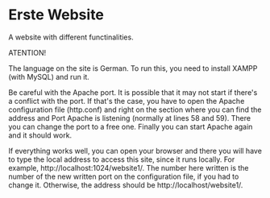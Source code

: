 # Erste Website
A website with different functinalities.

ATENTION!

The language on the site is German. To run this, you need to install XAMPP (with MySQL) and run it.

Be careful with the Apache port. It is possible that it may not start if there's a conflict with the port.
If that's the case, you have to open the Apache configuration file (http.conf) and right on the section where you can find 
the address and Port Apache is listening (normally at lines 58 and 59). There you can change the port to a free one. Finally 
you can start Apache again and it should work.

If everything works well, you can open your browser and there you will have to type the local address to access this site, since it runs locally. For example, http://localhost:1024/website1/. The number here written is the number of the new written port on the configuration file, if you had to change it. Otherwise, the address should be http://localhost/website1/.
